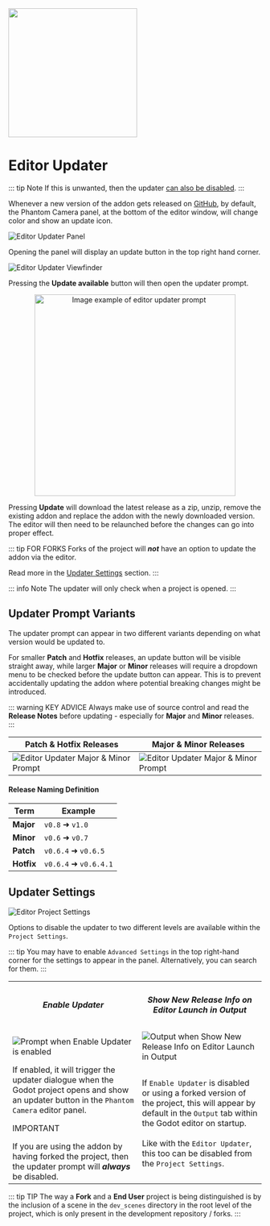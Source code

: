 <img src="/assets/icons/editor-updater.svg" height="256" width="256"/>

# Editor Updater

::: tip Note
If this is unwanted, then the updater [can also be disabled](#updater-settings).
:::

Whenever a new version of the addon gets released on [GitHub](https://github.com/ramokz/phantom-camera/releases), by default, the Phantom Camera panel, at the bottom of the editor window, will change color and show an update icon.

![Editor Updater Panel](/assets/editor-updater/editor-updater-panel.png)

Opening the panel will display an update button in the top right hand corner.

![Editor Updater Viewfinder](/assets/editor-updater/editor-updater-panel-opened.png)


Pressing the **Update available** button will then open the updater prompt.

<div align="center">
<img src="/assets/editor-updater/editor-updater-prompt-patch-hotfix.png" width="400" alt="Image example of editor updater prompt"/>
</div>

Pressing **Update** will download the latest release as a zip, unzip, remove the existing addon and replace the addon with the newly downloaded version. The editor will then need to be relaunched before the changes can go into proper effect.

::: tip FOR FORKS
Forks of the project will **_not_** have an option to update the addon via the editor.

Read more in the [Updater Settings](#updater-settings) section.
:::

::: info Note
The updater will only check when a project is opened.
:::


## Updater Prompt Variants
The updater prompt can appear in two different variants depending on what version would be updated to.

For smaller **Patch** and **Hotfix** releases, an update button will be visible straight away, while larger **Major** or **Minor** releases will require a dropdown menu to be checked before the update button can appear. This is to prevent accidentally updating the addon where potential breaking changes might be introduced.

::: warning KEY ADVICE 
Always make use of source control and read the **Release Notes** before updating - especially for **Major** and **Minor** releases.
:::

| Patch & Hotfix Releases                                                                               |  Major & Minor Releases                                                                               | 
|-------------------------------------------------------------------------------------------------------|-------------------------------------------------------------------------------------------------------|
| ![Editor Updater Major & Minor Prompt](/assets/editor-updater/editor-updater-prompt-patch-hotfix.png) |![Editor Updater Major & Minor Prompt](/assets/editor-updater/editor-updater-prompt-major-minor.png) |

#### Release Naming Definition
| Term | Example            |
|------|--------------------|
| **Major** | `v0.8` ➜ `v1.0`     |
| **Minor** | `v0.6` ➜ `v0.7`     |
| **Patch** | `v0.6.4` ➜ `v0.6.5` |
|**Hotfix** | `v0.6.4` ➜ `v0.6.4.1` |

## Updater Settings

![Editor Project Settings](/assets/editor-updater/editor-updater-project-settings-updater.png)

Options to disable the updater to two different levels are available within the `Project Settings`.

::: tip
You may have to enable `Advanced Settings` in the top right-hand corner for the settings to appear in the panel. Alternatively, you can search for them.
:::

<table>
    <tr>
        <th>
            <h5>Enable Updater</h5>
        </th>
        <th><h5>Show New Release Info on Editor Launch in Output</h5></th>
    </tr>
    <tr>
        <td>
            <img alt="Prompt when Enable Updater is enabled" src="/assets/editor-updater/editor-updater-prompt-patch-hotfix.png"/>
        </td>
        <td>
            <img alt="Output when Show New Release Info on Editor Launch in Output" src="/assets/editor-updater/editor-updater-output-updater.png"/>
        </td>
    </tr>
    <tr>
        <td> If enabled, it will trigger the updater dialogue when the Godot project opens and show an updater button in the <code>Phantom Camera</code> editor panel.
            <div class="warning custom-block">
            <p class="custom-block-title">IMPORTANT</p>
            If you are using the addon by having forked the project, then the updater prompt will <i><b>always</b></i> be disabled.
            </div>
        </td>
        <td>
            If <code>Enable Updater</code> is disabled or using a forked version of the project, this will appear by default in the <code>Output</code> tab within the Godot editor on startup. <br><br>
            Like with the <code>Editor Updater</code>, this too can be disabled from the <code>Project Settings</code>. 
        </td>
    </tr>
</table>

::: tip TIP
The way a **Fork** and a **End User** project is being distinguished is by the inclusion of a scene in the `dev_scenes` directory in the root level of the project, which is only present in the development repository / forks.
:::